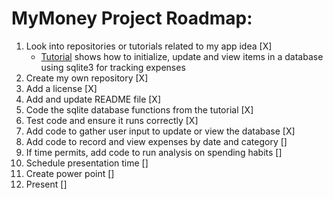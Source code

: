 # MyMoney Project Roadmap:
1. Look into repositories or tutorials related to my app idea [X]
    - [Tutorial](https://youtu.be/sYBDJ15dNVc) shows how to initialize, update and view items in a database using sqlite3 for tracking expenses
2. Create my own repository [X]
3. Add a license [X]
4. Add and update README file [X]
5. Code the sqlite database functions from the tutorial [X]
6. Test code and ensure it runs correctly [X]
7. Add code to gather user input to update or view the database [X]
8. Add code to record and view expenses by date and category []
9. If time permits, add code to run analysis on spending habits []
10. Schedule presentation time []
11. Create power point []
12. Present []
